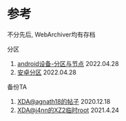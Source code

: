 # 参考

不分先后, WebArchiver均有存档


分区

1. [android设备-分区与节点](https://www.bbsmax.com/topic/android%E8%AE%BE%E5%A4%87-%E5%88%86%E5%8C%BA%E4%B8%8E%E8%8A%82%E7%82%B9/) 2022.04.28
2. [安卓分区](https://segmentfault.com/a/1190000021601415) 2022.04.28



备份TA

1. [XDA@agnath18的帖子](https://forum.xda-developers.com/t/how-to-backup-restore-ta-partition-and-root-the-device-detailed-guide.3479532/) 2020.12.18
2. [XDA@j4nn的XZ2临时root](https://forum.xda-developers.com/t/xz2-xz2c-xz2p-xz3-temp-root-exploit-via-cve-2020-0041-including-magisk-setup.4099131/) 2021.4.24
